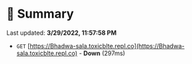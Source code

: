 # 📖 Summary
Last updated: **3/29/2022, 11:57:58 PM**

- `GET` [https://Bhadwa-sala.toxicblte.repl.co](https://Bhadwa-sala.toxicblte.repl.co) - **Down** (297ms)
